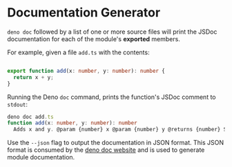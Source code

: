 # Documentation Generator

`deno doc` followed by a list of one or more source files will print the JSDoc
documentation for each of the module's **exported** members.


For example, given a file `add.ts` with the contents:



```typescript

export function add(x: number, y: number): number {
  return x + y;
}
```
Running the Deno `doc` command, prints the function's JSDoc comment to `stdout`:



```typescript
deno doc add.ts
function add(x: number, y: number): number
  Adds x and y. @param {number} x @param {number} y @returns {number} Sum of x and y
```
Use the `--json` flag to output the documentation in JSON format. This JSON
format is consumed by the
[deno doc website](https://github.com/denoland/docland) and is used to generate
module documentation.





